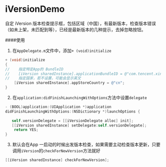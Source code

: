 # iVersionDemo
自定 iVersion
版本检查提示框，包括区域（中国），有最新版本，检查版本错误（如未上架，未匹配到等），已经是最新版本的几种提示，去掉忽略按钮。

####使用
1. 在`AppDelegate.m`文件中，添加`+ (void)initialize`
  
  ```Objective-C
  + (void)initialize
  {
  //    指定特定App的 BundleID
  //    [iVersion sharedInstance].applicationBundleID = @"com.tencent.xin"; 
  //    指定国家，若不设置，可能会显示英文
      [iVersion sharedInstance].appStoreCountry = @"cn";
  }
  ```
2. 在`application:didFinishLaunchingWithOptions`方法中设置`delegate`
  
  ```Objective-C
  - (BOOL)application:(UIApplication *)application 
  didFinishLaunchingWithOptions:(NSDictionary *)launchOptions {
      
     self.versionDelegate = [[iVersionDelegate alloc] init];
     [[iVersion sharedInstance] setDelegate:self.versionDelegate];
      return YES;
  }
  ```
3. 默认会在App 一启动的时候出发版本检查，如果需要主动检查版本更新，只要调用`iVersion`的`checkForNewVersion`方法就好

  ```Objective-C
  [[iVersion sharedInstance] checkForNewVersion];
  ```
